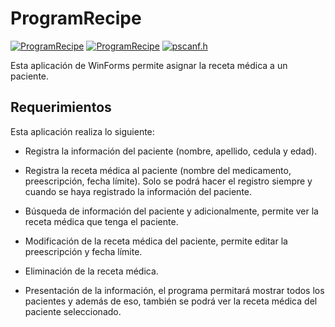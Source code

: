 # ProgramRecipe
[![ProgramRecipe](https://shields.southcla.ws/badge/ProgramRecipe-V1.4-2f2f2f.svg?style=flat-square)](https://github.com/MrDave1999/ProgramRecipe)
[![ProgramRecipe](https://shields.southcla.ws/badge/VisualStudio-CSharp-2f2f2f.svg?style=flat-square)](https://github.com/MrDave1999/ProgramRecipe)
[![pscanf.h](https://shields.southcla.ws/badge/WinForms-Access-2f2f2f.svg?style=flat-square)](https://github.com/MrDave1999/ProgramRecipe)

Esta aplicación de WinForms permite asignar la receta médica a un paciente.

## Requerimientos 

Esta aplicación realiza lo siguiente:

- Registra la información del paciente (nombre, apellido, cedula y edad).

- Registra la receta médica al paciente (nombre del medicamento, preescripción, fecha límite). Solo se podrá hacer el registro siempre y cuando se haya registrado la información del paciente.

- Búsqueda de información del paciente y adicionalmente, permite ver la receta médica que tenga el paciente.

- Modificación de la receta médica del paciente, permite editar la preescripción y fecha límite.

- Eliminación de la receta médica.

- Presentación de la información, el programa permitará mostrar todos los pacientes y además de eso, también se podrá ver la receta médica del paciente seleccionado.

